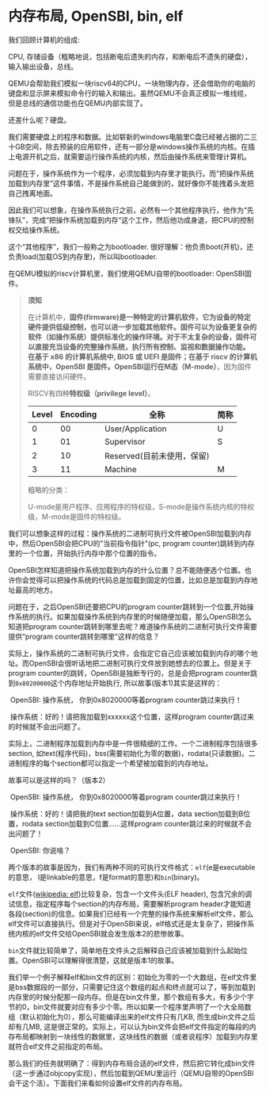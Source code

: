 # 内存布局, OpenSBI, bin, elf

我们回顾计算机的组成: 

CPU, 存储设备（粗略地说，包括断电后遗失的内存，和断电后不遗失的硬盘），输入输出设备，总线。

QEMU会帮助我们模拟一块riscv64的CPU，一块物理内存，还会借助你的电脑的键盘和显示屏来模拟命令行的输入和输出。虽然QEMU不会真正模拟一堆线缆，但是总线的通信功能也在QEMU内部实现了。

还差什么呢？硬盘。

我们需要硬盘上的程序和数据。比如崭新的windows电脑里C盘已经被占据的二三十GB空间，除去预装的应用软件，还有一部分是windows操作系统的内核。在插上电源开机之后，就需要运行操作系统的内核，然后由操作系统来管理计算机。

问题在于，操作系统作为一个程序，必须加载到内存里才能执行。而“把操作系统加载到内存里”这件事情，不是操作系统自己能做到的，就好像你不能拽着头发把自己拽离地面。

因此我们可以想象，在操作系统执行之前，必然有一个其他程序执行，他作为“先锋队”，完成“把操作系统加载到内存“这个工作，然后他功成身退，把CPU的控制权交给操作系统。

这个“其他程序”，我们一般称之为bootloader. 很好理解：他负责boot(开机)，还负责load(加载OS到内存里)，所以叫bootloader.

在QEMU模拟的riscv计算机里，我们使用QEMU自带的bootloader: OpenSBI固件。

>  **须知**
>
> 在计算机中，**固件(firmware)**是一种特定的计算机软件，它为设备的特定硬件提供低级控制，也可以进一步加载其他软件。固件可以为设备更复杂的软件（如操作系统）提供标准化的操作环境。对于不太复杂的设备，固件可以直接充当设备的完整操作系统，执行所有控制、监视和数据操作功能。 在基于 x86 的计算机系统中, BIOS 或 UEFI 是固件；在基于 riscv 的计算机系统中，OpenSBI 是固件。OpenSBI运行在**M态（M-mode）**，因为固件需要直接访问硬件。
>
> RISCV有四种**特权级（privilege level）**。
>
> | Level | Encoding | 全称                       | 简称 |
> | ----- | -------- | -------------------------- | ---- |
> | 0     | 00       | User/Application           | U    |
> | 1     | 01       | Supervisor                 | S    |
> | 2     | 10       | Reserved(目前未使用，保留) |      |
> | 3     | 11       | Machine                    | M    |
>
> 粗略的分类：
>
> U-mode是用户程序、应用程序的特权级，S-mode是操作系统内核的特权级，M-mode是固件的特权级。

我们可以想象这样的过程：操作系统的二进制可执行文件被OpenSBI加载到内存中，然后OpenSBI会把CPU的"当前指令指针"(pc, program counter)跳转到内存里的一个位置，开始执行内存中那个位置的指令。

OpenSBI怎样知道把操作系统加载到内存的什么位置？总不能随便选个位置。也许你会觉得可以把操作系统的代码总是加载到固定的位置，比如总是加载到内存地址最高的地方。

问题在于，之后OpenSBI还要把CPU的program counter跳转到一个位置,开始操作系统的执行。如果加载操作系统到内存里的时候随便加载，那么OpenSBI怎么知道把program counter跳转到哪里去呢？难道操作系统的二进制可执行文件需要提供“program counter跳转到哪里"这样的信息？

实际上，操作系统的二进制可执行文件，会指定它自己应该被加载到内存的哪个地址。而OpenSBI会很听话地把二进制可执行文件放到她想去的位置上。但是关于program counter的跳转，OpenSBI是独断专行的，总是会把program counter跳到`0x80200000`这个内存地址开始执行, 所以故事(版本1)其实是这样的：

​	OpenSBI: 操作系统， 你到0x8020000等着program counter跳过来执行！

​	操作系统：好的！请把我加载到xxxxxx这个位置，这样program counter跳过来的时候就不会出问题了。

实际上，二进制程序加载到内存中是一件很精细的工作。一个二进制程序包括很多section, 如text(程序代码)，bss(需要初始化为零的数据)，rodata(只读数据)。二进制程序的每个section都可以指定一个希望被加载到的内存地址。

故事可以是这样的吗？（版本2）

​	OpenSBI: 操作系统， 你到0x8020000等着program counter跳过来执行！

​	操作系统：好的！请把我的text section加载到A位置，data section加载到B位置，rodata section加载到C位置......这样program counter跳过来的时候就不会出问题了！

​	OpenSBI: 你说啥？	

两个版本的故事是因为，我们有两种不同的可执行文件格式：`elf`(e是executable的意思， l是linkable的意思，f是format的意思)和`bin`(binary)。

`elf`文件([wikipedia: elf](https://en.wikipedia.org/wiki/Executable_and_Linkable_Format))比较复杂，包含一个文件头(ELF header), 包含冗余的调试信息，指定程序每个section的内存布局，需要解析program header才能知道各段(section)的信息。如果我们已经有一个完整的操作系统来解析elf文件，那么elf文件可以直接执行。但是对于OpenSBI来说，elf格式还是太复杂了，把操作系统内核的elf文件交给OpenSBI就会发生版本2的悲惨故事。

`bin`文件就比较简单了，简单地在文件头之后解释自己应该被加载到什么起始位置。OpenSBI可以理解得很清楚，这就是版本1的故事。

我们举一个例子解释elf和bin文件的区别：初始化为零的一个大数组，在elf文件里是bss数据段的一部分，只需要记住这个数组的起点和终点就可以了，等到加载到内存里的时候分配那一段内存。但是在bin文件里，那个数组有多大，有多少个字节的0，bin文件就要对应有多少个零。所以如果一个程序里声明了一个大全局数组（默认初始化为0），那么可能编译出来的elf文件只有几KB, 而生成bin文件之后却有几MB, 这是很正常的。实际上，可以认为bin文件会把elf文件指定的每段的内存布局都映射到一块线性的数据里，这块线性的数据（或者说程序）加载到内存里就符合elf文件之前指定的布局。

那么我们的任务就明确了：得到内存布局合适的elf文件，然后把它转化成bin文件（这一步通过objcopy实现），然后加载到QEMU里运行（QEMU自带的OpenSBI会干这个活）。下面我们来看如何设置elf文件的内存布局。